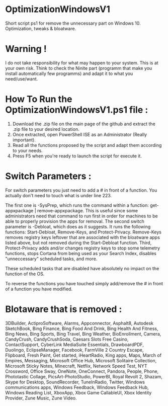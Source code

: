 # OptimizationWindowsV1

Short script ps1 for remove the unnecessary part on Windows 10.
Optimization, tweaks & bloatware.

# Warning !

I do not take responsibility for what may happen to your system. This is at your own risk.
Think to check the Ninite part (programm that make you install automatically few programms) and adapt it to what you need/use/want.

# How To Run the OptimizationWindowsV1.ps1 file :

  1. Download the .zip file on the main page of the github and extract the .zip file to your desired location.
  2. Once extracted, open PowerShell ISE as an Administrator (Really important).
  3. Read all the functions proposed by the script and adapt them according to your needs.
  4. Press F5 when you're ready to launch the script for execute it.

# Switch Parameters :

For switch parameters you just need to add a # in front of a function. You actually don't need to touch what is
under line 223.

  The first one is -SysPrep, which runs the command within a function: get-appxpackage | remove-appxpackage. This is useful since some administrators need that command to run      first in order for machines to be able to properly provision the apps for removal.
    The second switch parameter is -Debloat, which does as it suggests. It runs the following functions: Start-Debloat, Remove-Keys, and Protect-Privacy.
    Remove-Keys removes registry keys leftover that are associated with the bloatware apps listed above, but not removed during the Start-Debloat function.
    Third, Protect-Privacy adds and/or changes registry keys to stop some telemetry functions, stops Cortana from being used as your Search Index, disables "unneccessary"        scheduled tasks, and more.

These scheduled tasks that are disabled have absolutely no impact on the function of the OS.

  To reverse the functions you have touched simply add/remove the # in front of a function you have modified.

# Blotaware that is removed :

3DBuilder, ActiproSoftware, Alarms, Appconnector, Asphalt8, Autodesk SketchBook, Bing Finance, Bing Food And Drink, Bing Health And Fitness, Bing News, Bing Sports, Bing Travel, Bing Weather, BioEnrollment, Camera, CandyCrush, CandyCrushSoda, Caesars Slots Free Casino, ContactSupport, CyberLink MediaSuite Essentials, DrawboardPDF, Duolingo, EclipseManager, Facebook, FarmVille 2 Country Escape, Flipboard, Fresh Paint, Get started, iHeartRadio, King apps, Maps, March of Empires, Messaging, Microsoft Office Hub, Microsoft Solitaire Collection, Microsoft Sticky Notes, Minecraft, Netflix, Network Speed Test, NYT Crossword, Office Sway, OneNote, OneConnect, Pandora, People, Phone, Phototastic Collage, PicsArt-PhotoStudio, PowerBI, Royal Revolt 2, Shazam, Skype for Desktop, SoundRecorder, TuneInRadio, Twitter, Windows communications apps, Windows Feedback, Windows Feedback Hub, Windows Reading List, XboxApp, Xbox Game CallableUI, Xbox Identity Provider, Zune Music, Zune Video.
